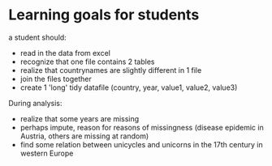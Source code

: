 # Learning goals for students


a student should:

- read in the data from excel
- recognize that one file contains 2 tables
- realize that countrynames are slightly different in 1 file
- join the files together
- create 1 'long' tidy datafile (country, year, value1, value2, value3)

During analysis:

-  realize that some years are missing
- perhaps impute, reason for reasons of missingness (disease epidemic in
  Austria, others are missing at random)
- find some relation between unicycles and unicorns in the 17th century in
western Europe


